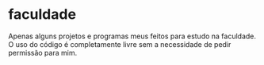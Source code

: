 # faculdade
Apenas alguns projetos e programas meus feitos para estudo na faculdade.
O uso do código é completamente livre sem a necessidade de pedir permissão para mim.
